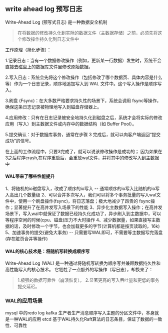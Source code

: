 ## write ahead log  预写日志
Write-Ahead Log (预写式日志) 是一种数据安全机制
> 在将数据的修改持久化到实际的数据文件（主数据存储）之前，必须先将这个修改操作持久化到日志文件中


工作原理（简化步骤）：

1.记录日志：当有一个数据修改操作（例如，更新某一行数据）发生时，系统不会直接去磁盘上的数据库文件里修改原始数据。

2.写入日志：系统会先将这个修改操作（包括修改了哪个数据页、具体内容是什么等）作为一个日志记录，顺序地追加写入到 WAL 文件中。这个写入操作是顺序写入。

3.刷盘 (Fsync)：在大多数严格要求持久性的场景下，系统会调用 fsync等操作，确保这条日志记录被物理地写入到磁盘存储器上。

4.应用修改：只有在日志记录被安全地持久化到磁盘之后，系统才会将实际的修改应用（写入）到主数据文件或内存中的数据结构（如 Buffer Pool）。

5.提交确认：对于数据库事务，通常在步骤 3 完成后，就可以向客户端返回“提交成功”的信号。


在上面的工作流程中，只要3完成了，就可以说该修改操作是成功的； 因为如果在3之后程序crash,在程序重启后，会重放wal文件，并将其中的修改写入到主数据中



#### WAL带来了哪些性能提升
1、将随机的io磁盘写入，改成了顺序的io写入  -- 通常顺序的io写入比随机的io写入高出几个数量级
2、可以合并多次写入，我们可以将多个事务批量的写入wal文件中，使用一个刷盘操作(fsync)，将日志落盘；极大地减少了昂贵的 fsync操作；显著提升了在高并发写入场景下的性能
3、异步化主数据写入操作；在高并发场景下，写入wal中就保证了数据已经持久化成功了，异步刷入到主数据中，可以等程序空闲的时候(cpu、磁盘)压力不大时操作
4、减少数据量，如果直接写主数据的话，及时修改一个字节，也会加载更多的字节(计算机都是按页读取的，16k)
5、加速事务的提交(避免大事务) -- 只需要写WAL即可，不需要等主数据写完落盘(存在脏页合并等操作)


#### WAL的核心技术是：将随机写转换成顺序写
Write-Ahead Log (WAL) 是一种通过将随机写转换为顺序写并兼顾数据持久性和高性能写入的核心技术。
它牺牲了一点额外的写操作（写日志），却换来了：
> 1.极强的数据可靠性（崩溃恢复）。
> 2.显著更高的写入吞吐量和更低的事务提交延迟。

### WAL的应用场景
mysql 中的redo log
kafka 生产者生产消息顺序写入主题的分区文件中，本身就是一种WAL的应用
etcd  基于WAL持久化Raft算法的日志条目，保证了数据的一致性、可靠性
